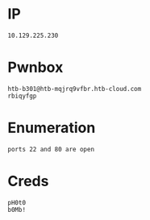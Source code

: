 # IP
```
10.129.225.230
```

# Pwnbox
```
htb-b301@htb-mqjrq9vfbr.htb-cloud.com
rbiqyfgp
```

# Enumeration
```
ports 22 and 80 are open
```

# Creds
```
pH0t0
b0Mb!
```